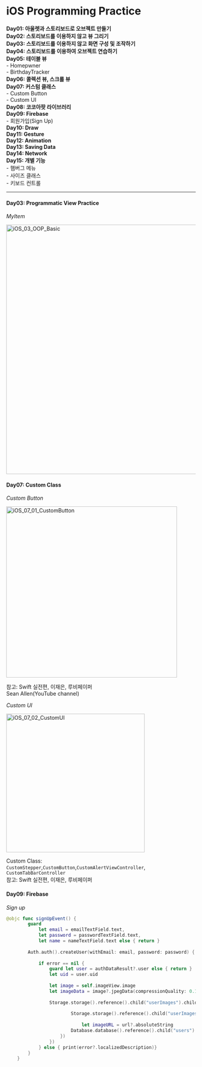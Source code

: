 # iOS Programming Practice  


**Day01: 아울렛과 스토리보드로 오브젝트 만들기**  
**Day02: 스토리보드를 이용하지 않고 뷰 그리기**  
**Day03: 스토리보드를 이용하지 않고 화면 구성 및 조작하기**   
**Day04: 스토리보드를 이용하여 오브젝트 연습하기**  
**Day05: 테이블 뷰**  
	- Homepwner   
	- BirthdayTracker	  
**Day06: 콜렉션 뷰, 스크롤 뷰   
 Day07: 커스텀 클래스**  
	- Custom Button  
	- Custom UI  
**Day08: 코코아팟 라이브러리**  
**Day09: Firebase**  
	- 회원가입(Sign Up)  
**Day10: Draw**  
**Day11: Gesture**  
**Day12: Animation**  
**Day13: Saving Data**  
**Day14: Network**   
**Day15: 개별 기능**  
	- 햄버그 메뉴   
	- 사이즈 클래스   
	- 키보드 컨트롤   

 

--- 




  
#### Day03: Programmatic View Practice   

_MyItem_

<img width="662" alt="iOS_03_OOP_Basic" src="https://user-images.githubusercontent.com/47228549/57127261-c821f200-6dca-11e9-8dcc-490a46ce47bb.png">



#### Day07: Custom Class 

_Custom Button_


<img width="454" alt="iOS_07_01_CustomButton" src="https://user-images.githubusercontent.com/47228549/57120497-d5c87f00-6dac-11e9-8d6f-8facc2af5170.png">


참고: Swift 실전편, 이재은, 루비페이퍼  
Sean Allen(YouTube channel)


_Custom UI_

<img width="368" alt="iOS_07_02_CustomUI" src="https://user-images.githubusercontent.com/47228549/57126549-44670600-6dc8-11e9-8bb8-b3c671f4c021.png">  

Custom Class:  
`CustomStepper`,`CustomButton`,`CustomAlertViewController`, `CustomTabBarController`  
참고: Swift 실전편, 이재은, 루비페이퍼  


#### Day09: Firebase 
_Sign up_

```swift
@objc func signUpEvent() {
        guard
            let email = emailTextField.text,
            let password = passwordTextField.text,
            let name = nameTextField.text else { return }
        
        Auth.auth().createUser(withEmail: email, password: password) { (authDataResult, error) in
            
            if error == nil {
                guard let user = authDataResult?.user else { return }
                let uid = user.uid
                
                let image = self.imageView.image
                let imageData = image?.jpegData(compressionQuality: 0.1)
                
                Storage.storage().reference().child("userImages").child(uid).putData(imageData!, metadata: nil, completion: { (storageMetaData, error) in
                    
                        Storage.storage().reference().child("userImages").child(uid).downloadURL(completion: { (url, error) in
                            
                            let imageURL = url?.absoluteString
                        Database.database().reference().child("users").child(uid).setValue(["userName": name, "profileImageURL": imageURL])
                    })
                })
            } else { print(error?.localizedDescription)}
        }
    }
```
